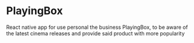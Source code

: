 # PlayingBox
React native app for use personal the business PlayingBox, to be aware of the latest cinema releases and provide said product with more popularity
